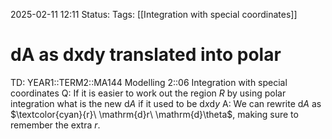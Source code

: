 2025-02-11 12:11
Status: 
Tags: [[Integration with special coordinates]]
# dA as dxdy translated into polar

TD: YEAR1::TERM2::MA144 Modelling 2::06 Integration with special coordinates
Q: If it is easier to work out the region $R$ by using polar integration what is the new $\mathrm{d}A$ if it used to be $\mathrm{d}x \mathrm{d}y$
A: We can rewrite $\mathrm{d}A$ as $\textcolor{cyan}{r}\ \mathrm{d}r\ \mathrm{d}\theta$, making sure to remember the extra $r$.
<!--ID: 1739276111519-->

